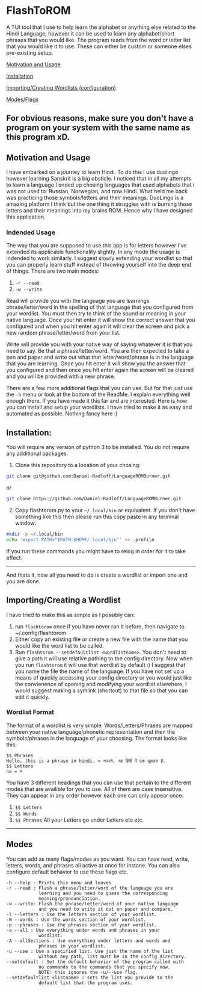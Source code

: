 # FlashToROM

A TUI tool that I use to help learn the alphabet or anything else related to the Hindi Language, however it can be used to learn any alphabet/short phrases that you would like.
The program reads from the word or letter list that you would like it to use. These can either be custom or someone elses pre-existing setup.

[Motivation and Usage](#motivation)

[Installation](#install)

[Importing/Creating Wordlists (configuration)](#config)

[Modes/Flags](#flags)

For obvious reasons, make sure you don't have a program on your system with the same name as this program xD.
---

<a name="motivation"/>

## Motivation and Usage

I have embarked on a journey to learn Hindi. To do this I use duolingo however learning Sanskrit is a big obsticle. I noticed that in all my attempts to learn a language I ended up chosing languages that used alphabets that i was not used to: Russian, Norwegian, and now Hindi. What held me back was practicing those symbols/letters and their meanings. DuoLingo is a amazing platform I think but the one thing it struggles with is burning those letters and their meanings into my brains ROM. Hence why I have designed this application.

### Indended Usage

The way that you are supposed to use this app is for letters however I've extended its applicable functionality slightly. In any mode the usage is indended to work similarly. I suggest slowly extending your wordlist so that you can properly learn stuff instead of throwing yourself into the deep end of things.
There are two main modes:
1. `-r --read`
2. `-w --write`

Read will provide you with the language you are learnings phrase/letter/word in the spelling of that language that you configured from your wordlist. You must then try to think of the sound or meaning in your native language. Once your hit enter it will show the correct answer that you configured and when you hit enter again it will clear the screen and pick a new random phrase/letter/word from your list.

Write will provide you with your native way of saying whatever it is that you need to say. Be that a phrase/letter/word. You are then expected to take a pen and paper and write out what that letter/word/phrase is in the language that you are learning. Once you hit enter it will show you the answer that you configured and then once you hit enter again the screen will be cleared and you will be provided with a new phrase.

There are a few more additional flags that you can use. But for that just use the `-h` menu or look at the bottom of the ReadMe. I explain everything well enough there. If you have made it this far and are interested. Here is how you can install and setup your wordlists. I have tried to make it as easy and automated as possible. Nothing fancy here :)

<a name="install"/>

## Installation:

You will require any version of python 3 to be installed. You do not require any additional packages.
1. Clone this repository to a location of your chosing:
```sh
git clone git@github.com:Daniel-Radloff/LanguageROMBurner.git
```
or
```sh
git clone https://github.com/Daniel-Radloff/LanguageROMBurner.git
```
2. Copy flashtorom.py to your `~/.local/bin` or equivalent. If you don't have something like this then please run this copy paste in any terminal window:
```sh
mkdir -p ~/.local/bin
echo 'export PATH="$PATH:$HOME/.local/bin"' >> .profile
```
If you run these commands you might have to relog in order for it to take effect.

---

And thats it, now all you need to do is create a wordlist or import one and you are done.

<a name="config"/>

## Importing/Creating a Wordlist

I have tried to make this as simple as I possibly can:
1. run `flashtorom` once if you have never ran it before, then navigate to ~/.config/flashtorom
2. Either copy an existing file or create a new file with the name that you would like the word list to be called.
3. Run `flashtorom --setdefaultlist <wordlistname>`. You don't need to give a path it will use relative pathing to the config directory.
Now when you run `flashtorom` it will use that wordlist by default :)
I suggest that you name the file the name of the language.
If you have not set up a means of quickly accessing your config directory or you would just like the convienence of opening and modifying your wordlist elsewhere, I would suggest making a symlink (shortcut) to that file so that you can edit it quickly.
### Wordlist Format
The format of a wordlist is very simple:
Words/Letters/Phrases are mapped between your native language/phonetic representation and then the symbols/phrases in the language of your choosing. The format looks like this:
```
$$ Phrases
Hello, this is a phrase in hindi. = नमस्ते, यह हिंदी में एक मुहावरा है.
$$ Letters
na = न
```
You have 3 different headings that you can use that pertain to the different modes that are availible for you to  use. All of them are case insensitive. They can appear in any order however each one can only appear once.
1. `$$ Letters`
2. `$$ Words`
3. `$$ Phrases`
All your Letters go under Letters etc etc.
---

<a name="flags" />

## Modes

You can add as many flags/modes as you want. You can have read, write, letters, words, and phrases all active at once for instane. You can also configure default behavior to use these flags etc.
```
-h --help : Prints this menu and leaves
-r --read : Flash a phrase/letter/word of the language you are
            learning and you need to guess the corresponding
            meaning/pronounciation.
-w --write: Flash the phrase/letter/word of your native language
            and you need to write it out on paper and compare.
-l --letters : Use the letters section of your wordlist.
-W --words : Use the words section of your wordlist.
-p --phrases : Use the phrases section of your wordlist.
-a --all : Use everything under words and phrases in your
            wordlist.
-A --allSections : Use everything under letters and words and
            phrases in your wordlist.
-u --use : Use a specified list. Use just the name of the list
            without any path, list must be in the config directory.
--setdefault : Set the default behavior of the program called with
            no commands to the commands that you specify now.
            NOTE: this ignores the -u/--use flag.
--setdefaultlist <listname> : sets the list you provide to the
            default list that the program uses.
```
